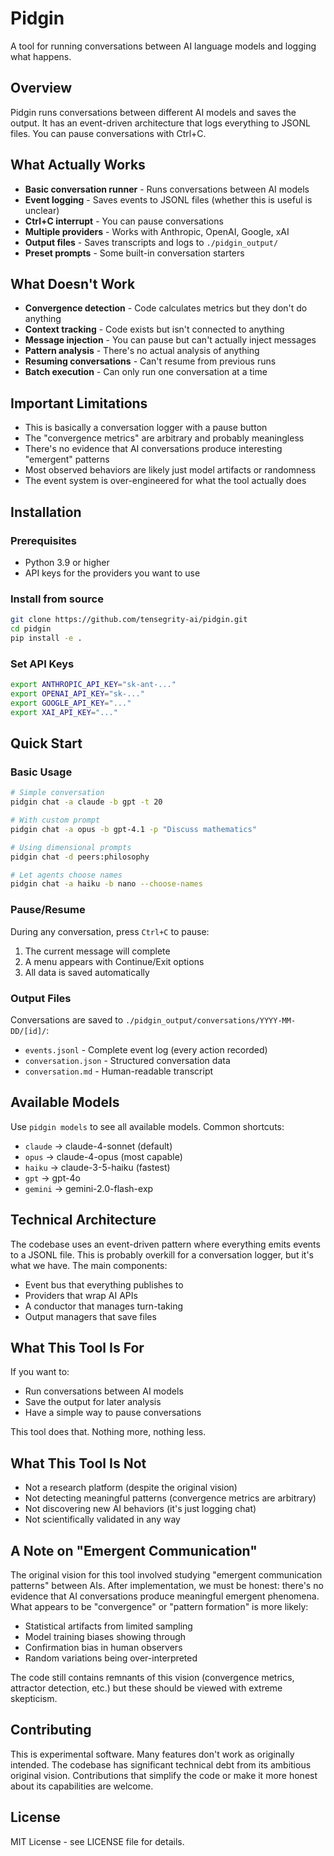# Pidgin

A tool for running conversations between AI language models and logging what happens.

## Overview

Pidgin runs conversations between different AI models and saves the output. It has an event-driven architecture that logs everything to JSONL files. You can pause conversations with Ctrl+C.

## What Actually Works

- **Basic conversation runner** - Runs conversations between AI models
- **Event logging** - Saves events to JSONL files (whether this is useful is unclear)
- **Ctrl+C interrupt** - You can pause conversations
- **Multiple providers** - Works with Anthropic, OpenAI, Google, xAI
- **Output files** - Saves transcripts and logs to `./pidgin_output/`
- **Preset prompts** - Some built-in conversation starters

## What Doesn't Work

- **Convergence detection** - Code calculates metrics but they don't do anything
- **Context tracking** - Code exists but isn't connected to anything
- **Message injection** - You can pause but can't actually inject messages
- **Pattern analysis** - There's no actual analysis of anything
- **Resuming conversations** - Can't resume from previous runs
- **Batch execution** - Can only run one conversation at a time

## Important Limitations

- This is basically a conversation logger with a pause button
- The "convergence metrics" are arbitrary and probably meaningless
- There's no evidence that AI conversations produce interesting "emergent" patterns
- Most observed behaviors are likely just model artifacts or randomness
- The event system is over-engineered for what the tool actually does

## Installation

### Prerequisites

- Python 3.9 or higher
- API keys for the providers you want to use

### Install from source

```bash
git clone https://github.com/tensegrity-ai/pidgin.git
cd pidgin
pip install -e .
```

### Set API Keys

```bash
export ANTHROPIC_API_KEY="sk-ant-..."
export OPENAI_API_KEY="sk-..."
export GOOGLE_API_KEY="..."
export XAI_API_KEY="..."
```

## Quick Start

### Basic Usage

```bash
# Simple conversation
pidgin chat -a claude -b gpt -t 20

# With custom prompt
pidgin chat -a opus -b gpt-4.1 -p "Discuss mathematics"

# Using dimensional prompts
pidgin chat -d peers:philosophy

# Let agents choose names
pidgin chat -a haiku -b nano --choose-names
```

### Pause/Resume

During any conversation, press `Ctrl+C` to pause:
1. The current message will complete
2. A menu appears with Continue/Exit options
3. All data is saved automatically

### Output Files

Conversations are saved to `./pidgin_output/conversations/YYYY-MM-DD/[id]/`:
- `events.jsonl` - Complete event log (every action recorded)
- `conversation.json` - Structured conversation data
- `conversation.md` - Human-readable transcript

## Available Models

Use `pidgin models` to see all available models. Common shortcuts:
- `claude` → claude-4-sonnet (default)
- `opus` → claude-4-opus (most capable)
- `haiku` → claude-3-5-haiku (fastest)
- `gpt` → gpt-4o
- `gemini` → gemini-2.0-flash-exp

## Technical Architecture

The codebase uses an event-driven pattern where everything emits events to a JSONL file. This is probably overkill for a conversation logger, but it's what we have. The main components:
- Event bus that everything publishes to
- Providers that wrap AI APIs
- A conductor that manages turn-taking
- Output managers that save files

## What This Tool Is For

If you want to:
- Run conversations between AI models
- Save the output for later analysis
- Have a simple way to pause conversations

This tool does that. Nothing more, nothing less.

## What This Tool Is Not

- Not a research platform (despite the original vision)
- Not detecting meaningful patterns (convergence metrics are arbitrary)
- Not discovering new AI behaviors (it's just logging chat)
- Not scientifically validated in any way

## A Note on "Emergent Communication"

The original vision for this tool involved studying "emergent communication patterns" between AIs. After implementation, we must be honest: there's no evidence that AI conversations produce meaningful emergent phenomena. What appears to be "convergence" or "pattern formation" is more likely:

- Statistical artifacts from limited sampling
- Model training biases showing through
- Confirmation bias in human observers
- Random variations being over-interpreted

The code still contains remnants of this vision (convergence metrics, attractor detection, etc.) but these should be viewed with extreme skepticism.

## Contributing

This is experimental software. Many features don't work as originally intended. The codebase has significant technical debt from its ambitious original vision. Contributions that simplify the code or make it more honest about its capabilities are welcome.

## License

MIT License - see LICENSE file for details.